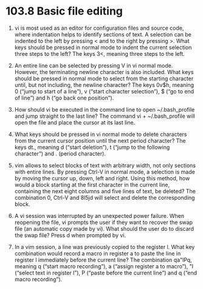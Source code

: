 # 103.8 Basic file editing

1. vi is most used as an editor for configuration files and source code, where indentation helps to
identify sections of text. A selection can be indented to the left by pressing < and to the right by
pressing >. What keys should be pressed in normal mode to indent the current selection three
steps to the left?
The keys 3<, meaning three steps to the left.
2. An entire line can be selected by pressing V in vi normal mode. However, the terminating
newline character is also included. What keys should be pressed in normal mode to select from
the starting character until, but not including, the newline character?
The keys 0v$h, meaning 0 (“jump to start of a line”), v (“start character selection”), $ (“go to end
of line”) and h (“go back one position”).
3. How should vi be executed in the command line to open ~/.bash_profile and jump straight
to the last line?
The command vi + ~/.bash_profile will open the file and place the cursor at its last line.
4. What keys should be pressed in vi normal mode to delete characters from the current cursor
position until the next period character?
The keys dt., meaning d (“start deletion”), t (“jump to the following character”) and . (period
character).

1. vim allows to select blocks of text with arbitrary width, not only sections with entire lines. By
pressing Ctrl-V in normal mode, a selection is made by moving the cursor up, down, left and
right. Using this method, how would a block starting at the first character in the current line,
containing the next eight columns and five lines of text, be deleted?
The combination 0, Ctrl-V and 8l5jd will select and delete the corresponding block.
2. A vi session was interrupted by an unexpected power failure. When reopening the file, vi
prompts the user if they want to recover the swap file (an automatic copy made by vi). What
should the user do to discard the swap file?
Press d when prompted by vi.
3. In a vim session, a line was previously copied to the register l. What key combination would
record a macro in register a to paste the line in register l immediately before the current line?
The combination qa"lPq, meaning q (“start macro recording”), a (“assign register a to macro”),
"l (“select text in register l”), P (“paste before the current line”) and q (“end macro recording”).